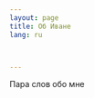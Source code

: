 ```yaml
---
layout: page
title: Об Иване
lang: ru



---
```

<section class="text">
Пара слов обо мне
</section>